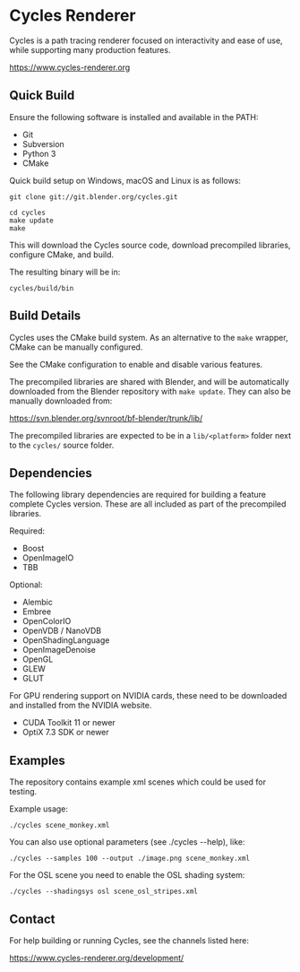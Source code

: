 Cycles Renderer
===============

Cycles is a path tracing renderer focused on interactivity and ease of use, while supporting many production features.

https://www.cycles-renderer.org

Quick Build
-----------

Ensure the following software is installed and available in the PATH:
- Git
- Subversion
- Python 3
- CMake

Quick build setup on Windows, macOS and Linux is as follows:

    git clone git://git.blender.org/cycles.git

    cd cycles
    make update
    make

This will download the Cycles source code, download precompiled libraries, configure CMake, and build.

The resulting binary will be in:

    cycles/build/bin

Build Details
-------------

Cycles uses the CMake build system. As an alternative to the `make` wrapper, CMake can be manually configured.

See the CMake configuration to enable and disable various features.

The precompiled libraries are shared with Blender, and will be automatically downloaded from the Blender repository with `make update`. They can also be manually downloaded from:

https://svn.blender.org/svnroot/bf-blender/trunk/lib/

The precompiled libraries are expected to be in a `lib/<platform>` folder next to the `cycles/` source folder.

Dependencies
------------

The following library dependencies are required for building a feature complete Cycles version. These are all included as part of the precompiled libraries.

Required:
- Boost
- OpenImageIO
- TBB

Optional:
- Alembic
- Embree
- OpenColorIO
- OpenVDB / NanoVDB
- OpenShadingLanguage
- OpenImageDenoise
- OpenGL
- GLEW
- GLUT

For GPU rendering support on NVIDIA cards, these need to be downloaded and installed from the NVIDIA website.

- CUDA Toolkit 11 or newer
- OptiX 7.3 SDK or newer

Examples
--------

The repository contains example xml scenes which could be used for testing.

Example usage:

    ./cycles scene_monkey.xml

You can also use optional parameters (see ./cycles --help), like:

    ./cycles --samples 100 --output ./image.png scene_monkey.xml

For the OSL scene you need to enable the OSL shading system:

    ./cycles --shadingsys osl scene_osl_stripes.xml

Contact
-------

For help building or running Cycles, see the channels listed here:

https://www.cycles-renderer.org/development/
